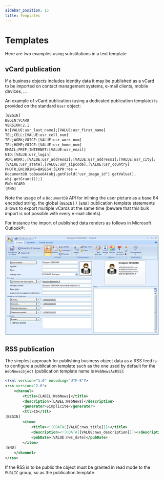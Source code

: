 ```yaml
---
sidebar_position: 15
title: Templates
---
```


Templates
====================

Here are two examples using substitutions in a text template 

vCard publication
-----------------

If a business objects includes identity data it may be published as a vCard
to be imported on contact management systems, e-mail clients, mobile devices, ...

An example of vCard publication (using a dedicated publication template) is provided on the standard `User` object:

```plaintext
[BEGIN]
BEGIN:VCARD
VERSION:2.1
N:[VALUE:usr_last_name];[VALUE:usr_first_name]
TEL;CELL:[VALUE:usr_cell_num]
TEL;WORK;VOICE:[VALUE:usr_work_num]
TEL;HOME;VOICE:[VALUE:usr_home_num]
EMAIL;PREF;INTERNET:[VALUE:usr_email]
UID:[VALUE:usr_login]
ADR;WORK:;[VALUE:usr_address2];[VALUE:usr_address1];[VALUE:usr_city];[VALUE:usr_state];[VALUE:usr_zipcode];[VALUE:usr_country]
PHOTO;ENCODING=BASE64:[EXPR:res = DocumentDB.toBase64(obj.getField("usr_image_id").getValue(), obj.getGrant());]
END:VCARD
[END]
```

Note the usage of a `DocumentDB` API for inlining the user picture as a base 64 encoded string,
the global `[BEGIN]` / `[END]` publication template statements allows to export multiple vCards
at the same time (beware that this bulk import is not possible with every e-mail clients).

For instance the import of published data renders as follows in Microsoft Outlook&reg;:

![](img/templates/publication-examples-vcard.jpg)

RSS publication
---------------

The simplest approach for publishing business object data as a RSS feed
is to configure a publication template such as the one used by default for
the `WebNewsobject` (publication template name is `WebNewsAsRSS`):

```xml
<?xml version="1.0" encoding="UTF-8"?>
<rss version="2.0">
	<channel>
		<title>[LABEL:WebNews]</title>
		<description>[LABEL:WebNews]</description>
		<generator>Simplicite</generator>
		<ttl>15</ttl>
[BEGIN]
		<item>
			<title><![CDATA[[VALUE:nws_title]]]></title>
			<description><![CDATA[[VALUE:nws_description]]]></description>
			<pubDate>[VALUE:nws_date]</pubDate>
		</item>
[END]
	</channel>
</rss>
```

If the RSS is to be public the object must be granted in read mode
to the `PUBLIC` group, so as the publication template.